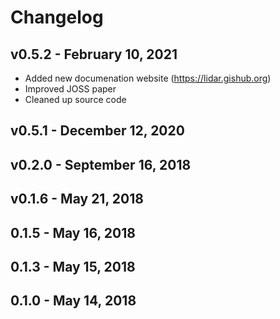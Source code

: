 # Changelog

## v0.5.2 - February 10, 2021

- Added new documenation website (<https://lidar.gishub.org>)
- Improved JOSS paper
- Cleaned up source code

## v0.5.1 - December 12, 2020

## v0.2.0 - September 16, 2018

## v0.1.6 - May 21, 2018

## 0.1.5 - May 16, 2018

## 0.1.3 - May 15, 2018

## 0.1.0 - May 14, 2018
